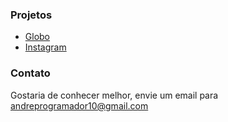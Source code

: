 

### Projetos

- [Globo](https://andreoliveira9.github.io/projeto-globo/)
- [Instagram](https://andreoliveira9.github.io/projeto-instagram/)



### Contato

Gostaria de conhecer melhor, envie um email para andreprogramador10@gmail.com
